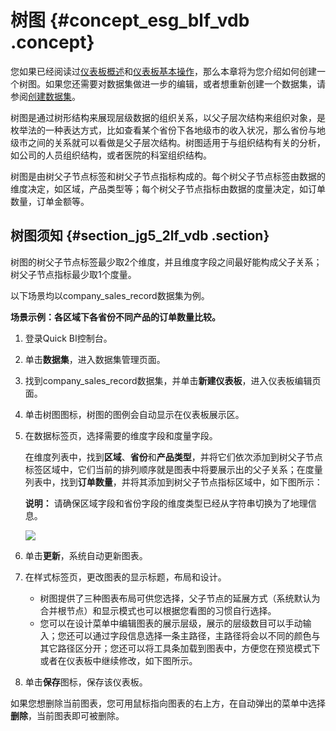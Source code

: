 # 树图 {#concept_esg_blf_vdb .concept}

您如果已经阅读过[仪表板概述](intl.zh-CN/快速入门/报表制作/仪表板概述.md#)和[仪表板基本操作](intl.zh-CN/快速入门/报表制作/仪表板基本操作/仪表板基本操作.md#)，那么本章将为您介绍如何创建一个树图。如果您还需要对数据集做进一步的编辑，或者想重新创建一个数据集，请参阅[创建数据集](intl.zh-CN/快速入门/数据建模/管理数据集/创建数据集.md#)。

树图是通过树形结构来展现层级数据的组织关系，以父子层次结构来组织对象，是枚举法的一种表达方式，比如查看某个省份下各地级市的收入状况，那么省份与地级市之间的关系就可以看做是父子层次结构。树图适用于与组织结构有关的分析，如公司的人员组织结构，或者医院的科室组织结构。

树图是由树父子节点标签和树父子节点指标构成的。每个树父子节点标签由数据的维度决定，如区域，产品类型等；每个树父子节点指标由数据的度量决定，如订单数量，订单金额等。

## 树图须知 {#section_jg5_2lf_vdb .section}

树图的树父子节点标签最少取2个维度，并且维度字段之间最好能构成父子关系；树父子节点指标最少取1个度量。

以下场景均以company\_sales\_record数据集为例。

**场景示例：各区域下各省份不同产品的订单数量比较。**

1.  登录Quick BI控制台。
2.  单击**数据集**，进入数据集管理页面。
3.  找到company\_sales\_record数据集，并单击**新建仪表板**，进入仪表板编辑页面。
4.  单击树图图标，树图的图例会自动显示在仪表板展示区。
5.  在数据标签页，选择需要的维度字段和度量字段。

    在维度列表中，找到**区域**、**省份**和**产品类型**，并将它们依次添加到树父子节点标签区域中，它们当前的排列顺序就是图表中将要展示出的父子关系；在度量列表中，找到**订单数量**，并将其添加到树父子节点指标区域中，如下图所示：

    **说明：** 请确保区域字段和省份字段的维度类型已经从字符串切换为了地理信息。

    ![](http://static-aliyun-doc.oss-cn-hangzhou.aliyuncs.com/assets/img/9142/15332650341844_zh-CN.png)

6.  单击**更新**，系统自动更新图表。
7.  在样式标签页，更改图表的显示标题，布局和设计。
    -   树图提供了三种图表布局可供您选择，父子节点的延展方式（系统默认为合并根节点）和显示模式也可以根据您看图的习惯自行选择。
    -   您可以在设计菜单中编辑图表的展示层级，展示的层级数目可以手动输入；您还可以通过字段信息选择一条主路径，主路径将会以不同的颜色与其它路径区分开；您还可以将工具条加载到图表中，方便您在预览模式下或者在仪表板中继续修改，如下图所示。
8.  单击**保存**图标，保存该仪表板。

如果您想删除当前图表，您可用鼠标指向图表的右上方，在自动弹出的菜单中选择**删除**，当前图表即可被删除。

